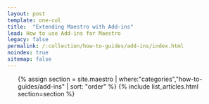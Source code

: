 ```yaml
---
layout: post
template: one-col
title:  "Extending Maestro with Add-ins"
lead: How to use Add-ins for Maestro
legacy: false
permalink: /:collection/how-to-guides/add-ins/index.html
noindex: true
sitemap: false
---
```


<div class="Toc Toc--howto">
    <ul>
    {% assign section = site.maestro | where:"categories","how-to-guides/add-ins" | sort: "order" %}
    {% include list_articles.html section=section %}
    </ul>
</div><!--/.Toc-->
